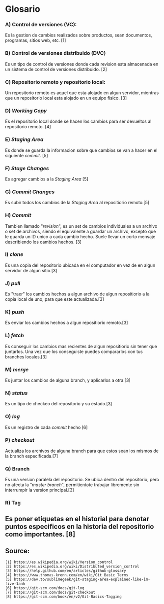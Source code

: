 # Glosario

### A) Control de versiones (VC):
Es la gestion de cambios realizados sobre productos, sean documentos, programas, sitios web, etc. [1]
### B) Control de versiones distribuido (DVC)
Es un tipo de control de versiones donde cada revision esta almacenada en un sistema de control de versiones distribuido. [2]
### C) Repositorio remoto y repositorio local:
Un repositorio remoto es aquel que esta alojado en algun servidor, mientras que un repositorio local esta alojado en un equipo fisico. [3]
### D) *Working Copy*
Es el repositorio local donde se hacen los cambios para ser devueltos al repositorio remoto. [4]
### E) *Staging Area*
Es donde se guarda la informacion sobre que cambios se van a hacer en el siguiente *commit*. [5]
### F) *Stage Changes*
Es agregar cambios a la *Staging Area* [5]
### G) *Commit Changes*
Es subir todos los cambios de la *Staging Area* al repositiorio remoto.[5]
### H) *Commit*
Tambien llamado "*revision*", es un set de cambios individuales a un archivo o set de archivos, siendo el equivalente a guardar un archivo, excepto que le guarda un ID unico a cada cambio hecho. Suele llevar un corto mensaje describiendo los cambios hechos. [3]
### I) *clone*
Es una copia del repositorio ubicada en el computador en vez de en algun servidor de algun sitio.[3]
### J) *pull*
Es "traer" los cambios hechos a algun archivo de algun repositiorio a la copia local de uno, para que este actualizada.[3]
### K) *push*
Es enviar los cambios hechos a algun repositiorio remoto.[3]
### L) *fetch*
Es conseguir los cambios mas recientes de algun repositiorio sin tener que juntarlos. Una vez que los conseguiste puedes compararlos con tus branches locales.[3]
### M) *merge*
Es juntar los cambios de alguna branch, y aplicarlos a otra.[3]
### N) *status*
Es un tipo de checkeo del repositorio y su estado.[3]
### O) *log*
Es un registro de cada *commit* hecho [6]
### P) *checkout*
Actualiza los archivos de alguna branch para que estos sean los mismos de la branch especificada.[7]
### Q) Branch
Es una version paralela del repositorio. Se ubica dentro del repositorio, pero no afecta la "*master branch*", permitientote trabajar libremente sin interrumpir la version principal.[3]
### R) Tag
Es poner etiquetas en el historial para denotar puntos especificos en la historia del repositorio como importantes. [8]
---
## Source:
```
[1] https://es.wikipedia.org/wiki/Version_control
[2] https://es.wikipedia.org/wiki/Distributed_version_control
[3] https://help.github.com/en/articles/github-glossary
[4] https://www.thomas-krenn.com/en/wiki/Git_Basic_Terms
[5] https://dev.to/sublimegeek/git-staging-area-explained-like-im-five-1anh
[6] https://git-scm.com/docs/git-log
[7] https://git-scm.com/docs/git-checkout
[8] https://git-scm.com/book/en/v2/Git-Basics-Tagging
```
